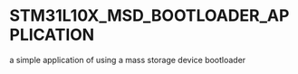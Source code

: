# STM31L10X_MSD_BOOTLOADER_APPLICATION
a simple application of using a mass storage device bootloader
